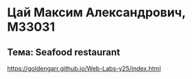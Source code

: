 # Цай Максим Александрович, M33031

## Тема: Seafood restaurant

https://goldengarr.github.io/Web-Labs-y25/index.html
